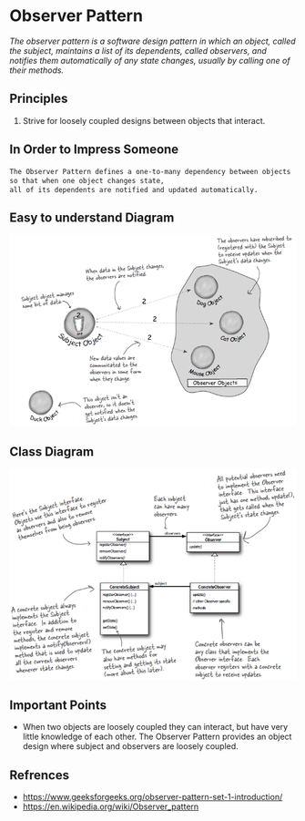 # Observer Pattern

*The observer pattern is a software design pattern in which an object, called the subject, maintains a list of its dependents, called observers, and notifies them automatically of any state changes, usually by calling one of their methods.*

## Principles
1. Strive for loosely coupled designs between objects that interact.

## In Order to Impress Someone
```
The Observer Pattern defines a one-to-many dependency between objects so that when one object changes state, 
all of its dependents are notified and updated automatically.
```

## Easy to understand Diagram
![Image](observerPatternDiag.png)

## Class Diagram
![Image](observerPattern.png)

## Important Points
* When two objects are loosely coupled they can interact, but have very little knowledge of each other. The Observer Pattern provides an object design where subject and observers are loosely coupled.

## Refrences
* https://www.geeksforgeeks.org/observer-pattern-set-1-introduction/
* https://en.wikipedia.org/wiki/Observer_pattern
